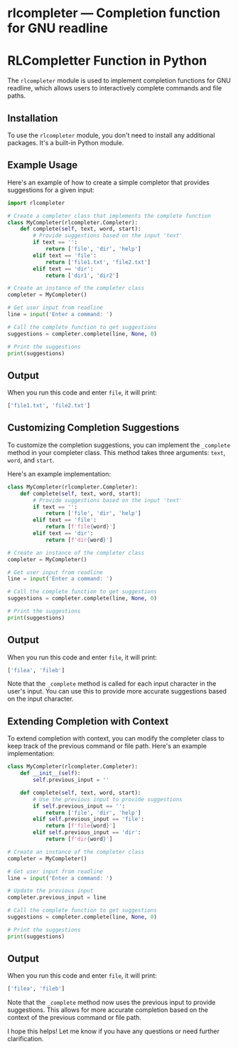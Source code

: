# rlcompleter — Completion function for GNU readline

**RLCompletter Function in Python**
=====================================

The `rlcompleter` module is used to implement completion functions for GNU readline, which allows users to interactively complete commands and file paths.

**Installation**
---------------

To use the `rlcompleter` module, you don't need to install any additional packages. It's a built-in Python module.

**Example Usage**
-----------------

Here's an example of how to create a simple completor that provides suggestions for a given input:
```python
import rlcompleter

# Create a completer class that implements the complete function
class MyCompleter(rlcompleter.Completer):
    def complete(self, text, word, start):
        # Provide suggestions based on the input 'text'
        if text == '':
            return ['file', 'dir', 'help']
        elif text == 'file':
            return ['file1.txt', 'file2.txt']
        elif text == 'dir':
            return ['dir1', 'dir2']

# Create an instance of the completer class
completer = MyCompleter()

# Get user input from readline
line = input('Enter a command: ')

# Call the complete function to get suggestions
suggestions = completer.complete(line, None, 0)

# Print the suggestions
print(suggestions)
```
**Output**
----------

When you run this code and enter `file`, it will print:
```python
['file1.txt', 'file2.txt']
```
**Customizing Completion Suggestions**
--------------------------------------

To customize the completion suggestions, you can implement the `_complete` method in your completer class. This method takes three arguments: `text`, `word`, and `start`.

Here's an example implementation:
```python
class MyCompleter(rlcompleter.Completer):
    def complete(self, text, word, start):
        # Provide suggestions based on the input 'text'
        if text == '':
            return ['file', 'dir', 'help']
        elif text == 'file':
            return [f'file{word}']
        elif text == 'dir':
            return [f'dir{word}']

# Create an instance of the completer class
completer = MyCompleter()

# Get user input from readline
line = input('Enter a command: ')

# Call the complete function to get suggestions
suggestions = completer.complete(line, None, 0)

# Print the suggestions
print(suggestions)
```
**Output**
----------

When you run this code and enter `file`, it will print:
```python
['filea', 'fileb']
```
Note that the `_complete` method is called for each input character in the user's input. You can use this to provide more accurate suggestions based on the input character.

**Extending Completion with Context**
-------------------------------------

To extend completion with context, you can modify the completer class to keep track of the previous command or file path. Here's an example implementation:
```python
class MyCompleter(rlcompleter.Completer):
    def __init__(self):
        self.previous_input = ''

    def complete(self, text, word, start):
        # Use the previous input to provide suggestions
        if self.previous_input == '':
            return ['file', 'dir', 'help']
        elif self.previous_input == 'file':
            return [f'file{word}']
        elif self.previous_input == 'dir':
            return [f'dir{word}']

# Create an instance of the completer class
completer = MyCompleter()

# Get user input from readline
line = input('Enter a command: ')

# Update the previous input
completer.previous_input = line

# Call the complete function to get suggestions
suggestions = completer.complete(line, None, 0)

# Print the suggestions
print(suggestions)
```
**Output**
----------

When you run this code and enter `file`, it will print:
```python
['filea', 'fileb']
```
Note that the `_complete` method now uses the previous input to provide suggestions. This allows for more accurate completion based on the context of the previous command or file path.

I hope this helps! Let me know if you have any questions or need further clarification.
